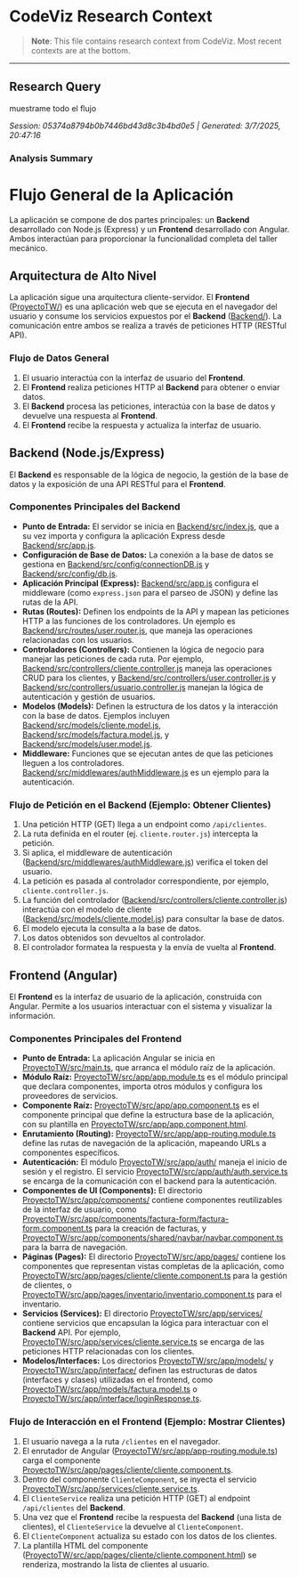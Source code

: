 # CodeViz Research Context

> **Note**: This file contains research context from CodeViz. Most recent contexts are at the bottom.

---

## Research Query

muestrame todo el flujo

*Session: 05374a8794b0b7446bd43d8c3b4bd0e5 | Generated: 3/7/2025, 20:47:16*

### Analysis Summary

# Flujo General de la Aplicación

La aplicación se compone de dos partes principales: un **Backend** desarrollado con Node.js (Express) y un **Frontend** desarrollado con Angular. Ambos interactúan para proporcionar la funcionalidad completa del taller mecánico.

## Arquitectura de Alto Nivel

La aplicación sigue una arquitectura cliente-servidor. El **Frontend** ([ProyectoTW/](ProyectoTW/)) es una aplicación web que se ejecuta en el navegador del usuario y consume los servicios expuestos por el **Backend** ([Backend/](Backend/)). La comunicación entre ambos se realiza a través de peticiones HTTP (RESTful API).

### Flujo de Datos General

1.  El usuario interactúa con la interfaz de usuario del **Frontend**.
2.  El **Frontend** realiza peticiones HTTP al **Backend** para obtener o enviar datos.
3.  El **Backend** procesa las peticiones, interactúa con la base de datos y devuelve una respuesta al **Frontend**.
4.  El **Frontend** recibe la respuesta y actualiza la interfaz de usuario.

## Backend (Node.js/Express)

El **Backend** es responsable de la lógica de negocio, la gestión de la base de datos y la exposición de una API RESTful para el **Frontend**.

### Componentes Principales del Backend

*   **Punto de Entrada:** El servidor se inicia en [Backend/src/index.js](Backend/src/index.js), que a su vez importa y configura la aplicación Express desde [Backend/src/app.js](Backend/src/app.js).
*   **Configuración de Base de Datos:** La conexión a la base de datos se gestiona en [Backend/src/config/connectionDB.js](Backend/src/config/connectionDB.js) y [Backend/src/config/db.js](Backend/src/config/db.js).
*   **Aplicación Principal (Express):** [Backend/src/app.js](Backend/src/app.js) configura el middleware (como `express.json` para el parseo de JSON) y define las rutas de la API.
*   **Rutas (Routes):** Definen los endpoints de la API y mapean las peticiones HTTP a las funciones de los controladores. Un ejemplo es [Backend/src/routes/user.router.js](Backend/src/routes/user.router.js), que maneja las operaciones relacionadas con los usuarios.
*   **Controladores (Controllers):** Contienen la lógica de negocio para manejar las peticiones de cada ruta. Por ejemplo, [Backend/src/controllers/cliente.controller.js](Backend/src/controllers/cliente.controller.js) maneja las operaciones CRUD para los clientes, y [Backend/src/controllers/user.controller.js](Backend/src/controllers/user.controller.js) y [Backend/src/controllers/usuario.controller.js](Backend/src/controllers/usuario.controller.js) manejan la lógica de autenticación y gestión de usuarios.
*   **Modelos (Models):** Definen la estructura de los datos y la interacción con la base de datos. Ejemplos incluyen [Backend/src/models/cliente.model.js](Backend/src/models/cliente.model.js), [Backend/src/models/factura.model.js](Backend/src/models/factura.model.js), y [Backend/src/models/user.model.js](Backend/src/models/user.model.js).
*   **Middleware:** Funciones que se ejecutan antes de que las peticiones lleguen a los controladores. [Backend/src/middlewares/authMiddleware.js](Backend/src/middlewares/authMiddleware.js) es un ejemplo para la autenticación.

### Flujo de Petición en el Backend (Ejemplo: Obtener Clientes)

1.  Una petición HTTP (GET) llega a un endpoint como `/api/clientes`.
2.  La ruta definida en el router (ej. `cliente.router.js`) intercepta la petición.
3.  Si aplica, el middleware de autenticación ([Backend/src/middlewares/authMiddleware.js](Backend/src/middlewares/authMiddleware.js)) verifica el token del usuario.
4.  La petición es pasada al controlador correspondiente, por ejemplo, `cliente.controller.js`.
5.  La función del controlador ([Backend/src/controllers/cliente.controller.js](Backend/src/controllers/cliente.controller.js)) interactúa con el modelo de cliente ([Backend/src/models/cliente.model.js](Backend/src/models/cliente.model.js)) para consultar la base de datos.
6.  El modelo ejecuta la consulta a la base de datos.
7.  Los datos obtenidos son devueltos al controlador.
8.  El controlador formatea la respuesta y la envía de vuelta al **Frontend**.

## Frontend (Angular)

El **Frontend** es la interfaz de usuario de la aplicación, construida con Angular. Permite a los usuarios interactuar con el sistema y visualizar la información.

### Componentes Principales del Frontend

*   **Punto de Entrada:** La aplicación Angular se inicia en [ProyectoTW/src/main.ts](ProyectoTW/src/main.ts), que arranca el módulo raíz de la aplicación.
*   **Módulo Raíz:** [ProyectoTW/src/app/app.module.ts](ProyectoTW/src/app/app.module.ts) es el módulo principal que declara componentes, importa otros módulos y configura los proveedores de servicios.
*   **Componente Raíz:** [ProyectoTW/src/app/app.component.ts](ProyectoTW/src/app/app.component.ts) es el componente principal que define la estructura base de la aplicación, con su plantilla en [ProyectoTW/src/app/app.component.html](ProyectoTW/src/app/app.component.html).
*   **Enrutamiento (Routing):** [ProyectoTW/src/app/app-routing.module.ts](ProyectoTW/src/app/app-routing.module.ts) define las rutas de navegación de la aplicación, mapeando URLs a componentes específicos.
*   **Autenticación:** El módulo [ProyectoTW/src/app/auth/](ProyectoTW/src/app/auth/) maneja el inicio de sesión y el registro. El servicio [ProyectoTW/src/app/auth/auth.service.ts](ProyectoTW/src/app/auth/auth.service.ts) se encarga de la comunicación con el backend para la autenticación.
*   **Componentes de UI (Components):** El directorio [ProyectoTW/src/app/components/](ProyectoTW/src/app/components/) contiene componentes reutilizables de la interfaz de usuario, como [ProyectoTW/src/app/components/factura-form/factura-form.component.ts](ProyectoTW/src/app/components/factura-form/factura-form.component.ts) para la creación de facturas, y [ProyectoTW/src/app/components/shared/navbar/navbar.component.ts](ProyectoTW/src/app/components/shared/navbar/navbar.component.ts) para la barra de navegación.
*   **Páginas (Pages):** El directorio [ProyectoTW/src/app/pages/](ProyectoTW/src/app/pages/) contiene los componentes que representan vistas completas de la aplicación, como [ProyectoTW/src/app/pages/cliente/cliente.component.ts](ProyectoTW/src/app/pages/cliente/cliente.component.ts) para la gestión de clientes, o [ProyectoTW/src/app/pages/inventario/inventario.component.ts](ProyectoTW/src/app/pages/inventario/inventario.component.ts) para el inventario.
*   **Servicios (Services):** El directorio [ProyectoTW/src/app/services/](ProyectoTW/src/app/services/) contiene servicios que encapsulan la lógica para interactuar con el **Backend** API. Por ejemplo, [ProyectoTW/src/app/services/cliente.service.ts](ProyectoTW/src/app/services/cliente.service.ts) se encarga de las peticiones HTTP relacionadas con los clientes.
*   **Modelos/Interfaces:** Los directorios [ProyectoTW/src/app/models/](ProyectoTW/src/app/models/) y [ProyectoTW/src/app/interface/](ProyectoTW/src/app/interface/) definen las estructuras de datos (interfaces y clases) utilizadas en el frontend, como [ProyectoTW/src/app/models/factura.model.ts](ProyectoTW/src/app/models/factura.model.ts) o [ProyectoTW/src/app/interface/loginResponse.ts](ProyectoTW/src/app/interface/loginResponse.ts).

### Flujo de Interacción en el Frontend (Ejemplo: Mostrar Clientes)

1.  El usuario navega a la ruta `/clientes` en el navegador.
2.  El enrutador de Angular ([ProyectoTW/src/app/app-routing.module.ts](ProyectoTW/src/app/app-routing.module.ts)) carga el componente [ProyectoTW/src/app/pages/cliente/cliente.component.ts](ProyectoTW/src/app/pages/cliente/cliente.component.ts).
3.  Dentro del componente `ClienteComponent`, se inyecta el servicio [ProyectoTW/src/app/services/cliente.service.ts](ProyectoTW/src/app/services/cliente.service.ts).
4.  El `ClienteService` realiza una petición HTTP (GET) al endpoint `/api/clientes` del **Backend**.
5.  Una vez que el **Frontend** recibe la respuesta del **Backend** (una lista de clientes), el `ClienteService` la devuelve al `ClienteComponent`.
6.  El `ClienteComponent` actualiza su estado con los datos de los clientes.
7.  La plantilla HTML del componente ([ProyectoTW/src/app/pages/cliente/cliente.component.html](ProyectoTW/src/app/pages/cliente/cliente.component.html)) se renderiza, mostrando la lista de clientes al usuario.


